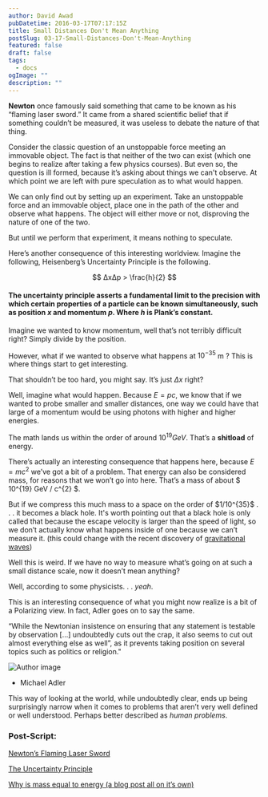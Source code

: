 ```yaml
---
author: David Awad
pubDatetime: 2016-03-17T07:17:15Z
title: Small Distances Don't Mean Anything
postSlug: 03-17-Small-Distances-Don't-Mean-Anything
featured: false
draft: false
tags:
  - docs
ogImage: ""
description: ""
---
```


<meta http-equiv="Content-Type" content="text/html; charset=utf-8"><title>Small distances don’t mean anything</title><meta name="description" content="and the weird implications observation can have on our intuition.">

**Newton** once famously said something that came to be known as his “flaming laser sword.” It came from a shared scientific belief that if something couldn’t be measured, it was useless to debate the nature of that thing.

Consider the classic question of an unstoppable force meeting an immovable object. The fact is that neither of the two can exist (which one begins to realize after taking a few physics courses). But even so, the question is ill formed, because it’s asking about things we can't observe. At which point we are left with pure speculation as to what would happen.

We can only find out by setting up an experiment. Take an unstoppable force and an immovable object, place one in the path of the other and observe what happens. The object will either move or not, disproving the nature of one of the two.

But until we perform that experiment, it means nothing to speculate.

Here’s another consequence of this interesting worldview. Imagine the following, Heisenberg’s Uncertainty Principle is the following.

$$ ΔxΔp > \frac{h}{2} $$

#### The uncertainty principle asserts a fundamental limit to the precision with which certain properties of a particle can be known simultaneously, such as position $x$ and momentum $p$. Where $h$ is Plank’s constant.

Imagine we wanted to know momentum, well that’s not terribly difficult right? Simply divide by the position.

However, what if we wanted to observe what happens at $10^{-35}$ m ? This is where things start to get interesting.

That shouldn’t be too hard, you might say. It’s just $Δx$ right?

Well, imagine what would happen. Because $E = pc$, we know that if we wanted to probe smaller and smaller distances, one way we could have that large of a momentum would be using photons with higher and higher energies.

The math lands us within the order of around $10^{19} GeV$. That’s a **shitload** of energy.

<!-- <div class="cd-testimonials-wrapper">
			<p>
        shit·load — /ˈSHitlōd/
      </p>

    		<p>
        noun, vulgar slang
      </p>

    		<p>
        a large amount or number.
      </p>

    		<p>
        “I have a shitload of work to do this week”
      </p>
    		<div class="cd-author">
    			<img src="/assets/img/david_icon.jpg" alt="Author image">
    			<ul class="cd-author-info">
    				<li>David Awad</li>
    				<li>* Definition from Google</li>
    			</ul>
    		</div>

</div> -->

There’s actually an interesting consequence that happens here, because $E= m c^{2}$ we’ve got a bit of a problem. That energy can also be considered mass, for reasons that we won’t go into here. That’s a mass of about $ 10^{19} GeV / c^{2} $.

<div id="commentable-area">
  <p data-section-id="1" class="commentable-section">
  But if we compress this much mass to a space on the order of $1/10^{35}$ . . . it becomes a black hole. It's worth pointing out that a black hole is only called that because the escape velocity is larger than the speed of light, so we don’t actually know what happens inside of one because we can’t measure it. (this could change with the recent discovery of <a href="https://www.sciencenews.org/article/gravitational-waves-explained"> gravitational waves</a>)
  </p>

  <p>
  Well this is weird. If we have no way to measure what’s going on at such a small distance scale, now it doesn’t mean anything?
  </p>

  <p>
  Well, according to some physicists. . .  <em>yeah</em>.
  </p>
  <p>
  This is an interesting consequence of what you might now realize is a bit of a Polarizing view. In fact, Adler goes on to say the same.
  </p>
</div>

<div class="cd-testimonials-wrapper">
			<p>
“While the Newtonian insistence on ensuring that any statement is testable by observation […] undoubtedly cuts out the crap, it also seems to cut out almost everything else as well”, as it prevents taking position on several topics such as politics or religion." 
      </p>
			<div class="cd-author">
				<img src="https://lh3.googleusercontent.com/-EmIkaYewYZM/AAAAAAAAAAI/AAAAAAAAGYM/UzH1yuoNiZ0/photo.jpg" alt="Author image">
				<ul class="cd-author-info">
					<li>Michael Adler</li>
				</ul>
			</div>
</div>

This way of looking at the world, while undoubtedly clear, ends up being surprisingly narrow when it comes to problems that aren’t very well defined or well understood. Perhaps better described as _human problems_.

### Post-Script:

[Newton’s Flaming Laser Sword](https://en.wikipedia.org/wiki/Mike_Alder#Newton.27s_flaming_laser_sword)

[The Uncertainty Principle](https://en.wikipedia.org/wiki/Uncertainty_principle)

[Why is mass equal to energy (a blog post all on it’s own)](https://plato.stanford.edu/entries/equivME/)

<script>
  // comments for this particular article
  var existingComments = [
    {
      "sectionId": "1",
      "comments": [
        {
          "authorAvatarUrl": "https://scontent-iad3-1.xx.fbcdn.net/v/t1.0-1/p40x40/18767456_10209609928627107_8142159910520783435_n.jpg?oh=75aeda682cdf4ebd3cbd505a89f27dc0&oe=5A09013A",
          "authorName": "David Awad",
          "comment": "you can actually work that one out yourself just by looking at the escape velocity for that mass and radius of $ Δx $."
        }
      ]
    }
  ];
</script>
